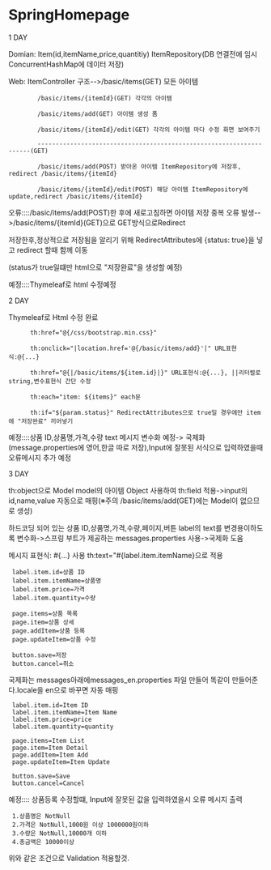 # SpringHomepage
1 DAY

Domian: Item(id,itemName,price,quantitiy) ItemRepository(DB 연결전에 임시 ConcurrentHashMap에 데이터 저장)  

Web: ItemController
     구조-->/basic/items(GET) 모든 아이템 
     
            /basic/items/{itemId}(GET) 각각의 아이템 
            
            /basic/items/add(GET) 아이템 생성 폼       
            
            /basic/items/{itemId}/edit(GET) 각각의 아이템 마다 수정 화면 보여주기 
            
            --------------------------------------------------------------------(GET)
            
            /basic/items/add(POST) 받아온 아이템 ItemRepository에 저장후, redirect /basic/items/{itemId}
            
            /basic/items/{itemId}/edit(POST) 해당 아이템 ItemRepository에 update,redirect /basic/items/{itemId}

오류::::/basic/items/add(POST)한 후에 새로고침하면 아이템 저장 중복 오류 발생-->/basic/items/{itemId}(GET)으로 GET방식으로Redirect

저장한후,정상적으로 저장됨을 알리기 위해 RedirectAttributes에 {status: true}을 넣고 redirect 할때 함께 이동

(status가 true일떄만 html으로 "저장완료"을 생성할 예정)

예정::::Thymeleaf로 html 수정예정

2 DAY

Thymeleaf로 Html 수정 완료
          <html xmlns:th="http://www.thymeleaf.org">
               
          th:href="@{/css/bootstrap.min.css}"
          
          th:onclick="|location.href='@{/basic/items/add}'|" URL표현식:@{...}
          
          th:href="@{|/basic/items/${item.id}|}" URL표현식:@{...}, ||리터럴로 string,변수표현식 간단 수정
     
          th:each="item: ${items}" each문 
     
          th:if="${param.status}" RedirectAttributes으로 true일 경우에만 item에 "저장완료" 끼어넣기
 
예정::::상품 ID,상품명,가격,수량 text 메시지 변수화 예정-> 국제화(message.properties에 영어,한글 따로 저장),Input에 잘못된 서식으로 입력하였을때 오류메시지 추가 예정
     
3 DAY
     
th:object으로 Model model의 아이템 Object 사용하여 th:field 적용->input의 id,name,value 자동으로 매핑(※주의 /basic/items/add(GET)에는 Model이 없으므로 생성)

하드코딩 되어 있는 상품 ID,상품명,가격,수량,페이지,버튼 label의 text를 변경용이하도록 변수화->스프링 부트가 제공하는 messages.properties 사용->국제화 도움

메시지 표현식: #{...} 사용 th:text="#{label.item.itemName}으로 적용 
     
     label.item.id=상품 ID                     
     label.item.itemName=상품명
     label.item.price=가격
     label.item.quantity=수량

     page.items=상품 목록
     page.item=상품 상세
     page.addItem=상품 등록
     page.updateItem=상품 수정

     button.save=저장
     button.cancel=취소

국제화는 messages아래에messages_en.properties 파일 만들어 똑같이 만들어준다.locale을 en으로 바꾸면 자동 매핑
     
     label.item.id=Item ID
     label.item.itemName=Item Name
     label.item.price=price
     label.item.quantity=quantity

     page.items=Item List
     page.item=Item Detail
     page.addItem=Item Add
     page.updateItem=Item Update

     button.save=Save
     button.cancel=Cancel

예정:::: 상품등록 수정할떄, Input에 잘못된 값을 입력하였을시 오류 메시지 출력 
     
     1.상품명은 NotNull
     2.가격은 NotNull,1000원 이상 1000000원이하
     3.수량은 NotNull,10000개 이하
     4.총금액은 10000이상
    
위와 같은 조건으로 Validation 적용할것.     
